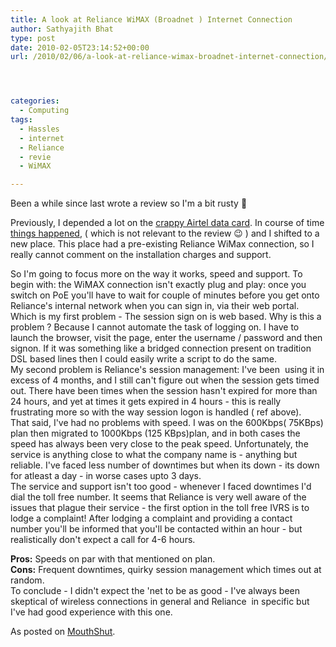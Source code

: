 ```yaml
---
title: A look at Reliance WiMAX (Broadnet ) Internet Connection
author: Sathyajith Bhat
type: post
date: 2010-02-05T23:14:52+00:00
url: /2010/02/06/a-look-at-reliance-wimax-broadnet-internet-connection/




categories:
  - Computing
tags:
  - Hassles
  - internet
  - Reliance
  - revie
  - WiMAX

---
```

Been a while since last wrote a review so I'm a bit rusty 🙂

Previously, I depended a lot on the [crappy Airtel data card][1]. In course of time [things happened][2], ( which is not relevant to the review 😉 ) and I shifted to a new place. This place had a pre-existing Reliance WiMax connection, so I really cannot comment on the installation charges and support.

<!--more-->

So I'm going to focus more on the way it works, speed and support. To begin with: the WiMAX connection isn't exactly plug and play: once you switch on PoE you'll have to wait for couple of minutes before you get onto Reliance's internal network when you can sign in, via their web portal. Which is my first problem - The session sign on is web based. Why is this a problem ? Because I cannot automate the task of logging on. I have to launch the browser, visit the page, enter the username / password and then signon. If it was something like a bridged connection present on tradition DSL based lines then I could easily write a script to do the same.  
My second problem is Reliance's session management: I've been  using it in excess of 4 months, and I still can't figure out when the session gets timed out. There have been times when the session hasn't expired for more than 24 hours, and yet at times it gets expired in 4 hours - this is really frustrating more so with the way session logon is handled ( ref above).  
That said, I've had no problems with speed. I was on the 600Kbps( 75KBps) plan then migrated to 1000Kbps (125 KBps)plan, and in both cases the speed has always been very close to the peak speed. Unfortunately, the service is anything close to what the company name is - anything but reliable. I've faced less number of downtimes but when its down - its down for atleast a day - in worse cases upto 3 days.  
The service and support isn't too good - whenever I faced downtimes I'd dial the toll free number. It seems that Reliance is very well aware of the issues that plague their service - the first option in the toll free IVRS is to lodge a complaint! After lodging a complaint and providing a contact number you'll be informed that you'll be contacted within an hour - but realistically don't expect a call for 4-6 hours.

**Pros:** Speeds on par with that mentioned on plan.  
**Cons:** Frequent downtimes, quirky session management which times out at random.  
To conclude - I didn't expect the 'net to be as good - I've always been skeptical of wireless connections in general and Reliance  in specific but I've had good experience with this one.

As posted on [MouthShut][3].

 [1]: https://www.mouthshut.com/review/Airtel_Data_Card-137337-1.html
 [2]: https://sathyabh.at/2008/09/21/onsite-opportunity-beckons/
 [3]: https://www.mouthshut.com/review/Reliance_Wi-Max-185804-1.html
